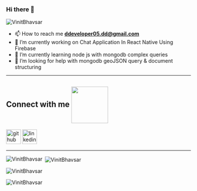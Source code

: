 ### Hi there 👋

<!--
**VinitBhavsar/VinitBhavsar** is a ✨ _special_ ✨ repository because its `README.md` (this file) appears on your GitHub profile.

Here are some ideas to get you started:

- 👯 I’m looking to collaborate on ...
- 🤔 I’m looking for help with ...
- 💬 Ask me about ...
- 😄 Pronouns: ...
- ⚡ Fun fact: ...
-->

<p align="left"> <img src="https://komarev.com/ghpvc/?username=VinitBhavsar&label=Profile%20views&color=0e75b6&style=flat" alt="VinitBhavsar" /> </p>

- 📫 How to reach me **ddeveloper05.dd@gmail.com**
- 🔭 I’m currently working on Chat Application In React Native Using Firebase
- 🌱 I’m currently learning node js with mongodb complex queries
- 🤔 I’m looking for help with mongodb geoJSON query & document structuring

<hr>

<h2> Connect with me <img src='https://raw.githubusercontent.com/ShahriarShafin/ShahriarShafin/main/Assets/handshake.gif' width="100px" align="center"> </h2>

[<img src='https://cdn.jsdelivr.net/npm/simple-icons@3.0.1/icons/github.svg' alt='github' height='40'>](https://github.com/VinitBhavsar)  [<img src='https://cdn.jsdelivr.net/npm/simple-icons@3.0.1/icons/linkedin.svg' alt='linkedin' height='40'>](https://www.linkedin.com/in/vinit-bhavsar-713a67153/)
<hr>

<p><img align="left" src="https://github-readme-stats.vercel.app/api/top-langs?username=VinitBhavsar&show_icons=true&theme=dracula&hide_border=true&locale=en&layout=compact" alt="VinitBhavsar" /></p>

<p>&nbsp;<img align="center" src="https://github-readme-stats.vercel.app/api?username=VinitBhavsar&show_icons=true&locale=en" alt="VinitBhavsar" /></p>

<p><img align="center" src="https://github-readme-streak-stats.herokuapp.com/?user=VinitBhavsar&" alt="VinitBhavsar" /></p>
<p><img align="center" src="https://activity-graph.herokuapp.com/graph?username=VinitBhavsar&theme=rogue" alt="VinitBhavsar"/></p>
